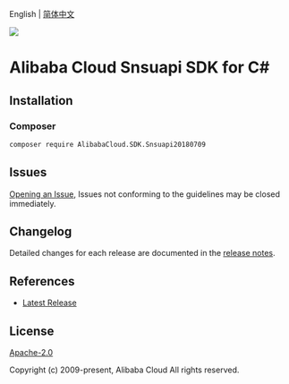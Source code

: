 English | [简体中文](README-CN.md)

![](https://aliyunsdk-pages.alicdn.com/icons/AlibabaCloud.svg)

# Alibaba Cloud Snsuapi SDK for C#

## Installation

### Composer

```bash
composer require AlibabaCloud.SDK.Snsuapi20180709
```

## Issues

[Opening an Issue](https://github.com/aliyun/alibabacloud-csharp-sdk/issues/new), Issues not conforming to the guidelines may be closed immediately.

## Changelog

Detailed changes for each release are documented in the [release notes](./ChangeLog.md).

## References

* [Latest Release](https://github.com/aliyun/alibabacloud-csharp-sdk/)

## License

[Apache-2.0](http://www.apache.org/licenses/LICENSE-2.0)

Copyright (c) 2009-present, Alibaba Cloud All rights reserved.
